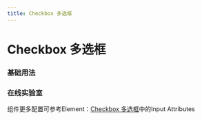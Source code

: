 ```yaml
---
title: Checkbox 多选框
---
```

# Checkbox 多选框


### 基础用法

<ClientOnly>
<field-checkbox-demo blockName="checkboxField1" onlineDemo="https://codepen.io/w3cmark/pen/bGbjmGo"/>
</ClientOnly>

### 在线实验室
<ClientOnly>
<ams-config name="checkbox" type="field"/>
</ClientOnly>

组件更多配置可参考Element：[Checkbox 多选框](http://element-cn.eleme.io/#/zh-CN/component/checkbox)中的Input Attributes
